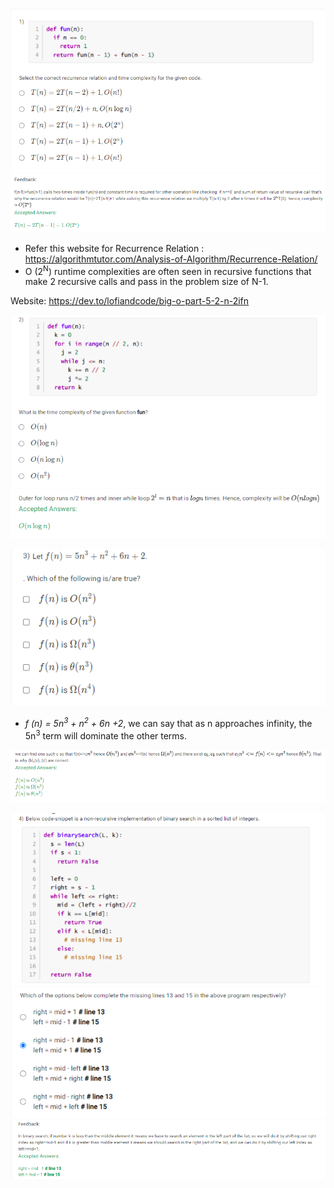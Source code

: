 ![Alt text](image.png)
![Alt text](image-4.png)

- Refer this website for Recurrence Relation : https://algorithmtutor.com/Analysis-of-Algorithm/Recurrence-Relation/
- O (2<sup>N</sup>) runtime complexities are often seen in recursive functions that make 2 recursive calls and pass in the problem size of N-1.

Website: https://dev.to/lofiandcode/big-o-part-5-2-n-2ifn

![Alt text](image-2.png)
![Alt text](image-3.png)

![Alt text](image-5.png)

- *f (n) = 5n<sup>3</sup> + n<sup>2</sup> + 6n +2*, we can say that as n approaches infinity, the 5n<sup>3</sup> term will dominate the other terms.

![Alt text](image-6.png)

![Alt text](image-7.png)
![Alt text](image-8.png)
![Alt text](image-9.png)

